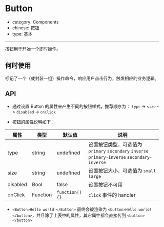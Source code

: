 # Button

- category: Components
- chinese: 按钮
- type: 基本

---

按钮用于开始一个即时操作。

## 何时使用

标记了一个（或封装一组）操作命令，响应用户点击行为，触发相应的业务逻辑。


## API

- 通过设置 Button 的属性来产生不同的按钮样式，推荐顺序为：
`type` -> `size` -> `disabled` -> `onClick`

- 按钮的属性说明如下：

属性 | 类型 | 默认值 | 说明
-----|-----|-----|------
type | string | undefined | 设置按钮类型，可选值为 `primary` `secondary` `inverse` `primary-inverse` `secondary-inverse`
size | string | undefined | 设置按钮大小，可选值为 `small` `large` 
disabled | Bool | false | 设置按钮不可用
onClick | Function | `function() {}` | `click` 事件的 handler

- `<Button>Hello world!</Button>` 最终会被渲染为 `<button>Hello world!</button>`，并且除了上表中的属性，其它属性都会直接传到 `<button></button>`
